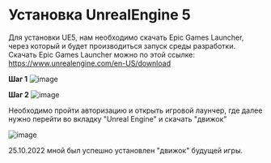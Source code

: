 # Установка UnrealEngine 5

Для установки UE5, нам необходимо скачать Epic Games Launcher, через который и будет производиться запуск среды разработки. Скачать Epic Games Launcher можно по этой ссылке: https://www.unrealengine.com/en-US/download

**Шаг 1**
![image](https://user-images.githubusercontent.com/90384405/197843929-85845880-0c8e-42ef-8c15-cbe034ad8773.png)

**Шаг 2**
![image](https://user-images.githubusercontent.com/90384405/197844090-f9127956-dccf-416c-b56c-ed800100d8a4.png)

Необходимо пройти авторизацию и открыть игровой лаунчер, где далее нужно перейти во вкладку "Unreal Engine" и скачать "движок"

![image](https://user-images.githubusercontent.com/90384405/197844346-5c02baad-1cf1-4eec-bdf9-f16642cdbbf0.png)

25.10.2022 мной был успешно установлен "движок" будущей игры.
